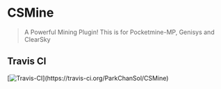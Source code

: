 # CSMine
> A Powerful Mining Plugin!
> This is for Pocketmine-MP, Genisys and ClearSky

## Travis CI
[![Travis-CI](https://img.shields.io/travis.org/ParkChanSol/CSMine.svg?)](https://travis-ci.org/ParkChanSol/CSMine)
